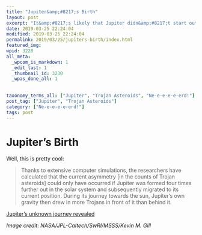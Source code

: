 ```yaml
---
title: "Jupiter&amp;#8217;s Birth"
layout: post
excerpt: "It&amp;#8217;s likely that Jupiter didn&amp;#8217;t start out in its current orbit."
date: 2019-03-25 22:24:04
modified: 2019-03-25 22:24:04
permalink: 2019/03/25/jupiters-birth/index.html
featured_img: 
wpid: 3228
all_meta: 
  _wpcom_is_markdown: 1
  _edit_last: 1
  _thumbnail_id: 3230
  _wpas_done_all: 1
  
  
taxonomy_terms_all: ["Jupiter", "Trojan Asteroids", "Ne-e-e-e-e-erd!"]
post_tag: ["Jupiter", "Trojan Asteroids"]
category: ["Ne-e-e-e-e-erd!"]
tags: post
---
```


# Jupiter&#8217;s Birth

Well, this is pretty cool:

> Thanks to extensive computer simulations, the researchers have calculated that the current asymmetry \[in the counts of Trojan asteroids\] could only have occurred if Jupiter was formed four times further out in the solar system and subsequently migrated to its current position. During its journey towards the sun, Jupiter’s own gravity then drew in more Trojans in front of it than behind it.

[Jupiter’s unknown journey revealed](https://www.lunduniversity.lu.se/article/jupiters-unknown-journey-revealed)

*Image credit: NASA/JPL-Caltech/SwRI/MSSS/Kevin M. Gill*